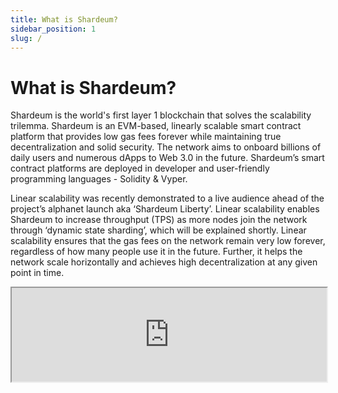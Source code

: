 ```yaml
---
title: What is Shardeum?
sidebar_position: 1
slug: /
---
```


# What is Shardeum?

Shardeum is the world's first layer 1 blockchain that solves the scalability trilemma. Shardeum is an EVM-based, linearly scalable smart contract platform that provides low gas fees forever while maintaining true decentralization and solid security. The network aims to onboard billions of daily users and numerous dApps to Web 3.0 in the future. Shardeum’s smart contract platforms are deployed in developer and user-friendly programming languages - Solidity & Vyper.

Linear scalability was recently demonstrated to a live audience ahead of the project’s alphanet launch aka ‘Shardeum Liberty’. Linear scalability enables Shardeum to increase throughput (TPS) as more nodes join the network through ‘dynamic state sharding’, which will be explained shortly. Linear scalability ensures that the gas fees on the network remain very low forever, regardless of how many people use it in the future. Further, it helps the network scale horizontally and achieves high decentralization at any given point in time.


<iframe id="ytplayer" type="text/html"
  class="video" src="https://drive.google.com/file/d/1mSSuEuqU1JnKAXU8Omy-WpBEV5Q_Uf08/preview" width="100%" height="" allow="autoplay"></iframe>
